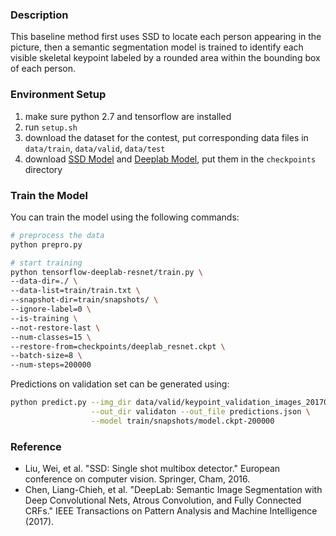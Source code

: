 ### Description
This baseline method first uses SSD to locate each person appearing in the picture, then a semantic segmentation model is trained to identify each visible skeletal keypoint labeled by a rounded area within the bounding box of each person. 


### Environment Setup
1. make sure python 2.7 and tensorflow are installed 
1. run `setup.sh`
1. download the dataset for the contest, put corresponding data files in `data/train`, `data/valid`, `data/test`
1. download [SSD Model](https://drive.google.com/file/d/0B0qPCUZ-3YwWT1RCLVZNN3RTVEU) and 
[Deeplab Model](https://drive.google.com/drive/folders/0B_rootXHuswsZ0E4Mjh1ZU5xZVU), 
put them in the `checkpoints` directory

### Train the Model
You can train the model using the following commands:
```bash
# preprocess the data
python prepro.py

# start training
python tensorflow-deeplab-resnet/train.py \
--data-dir=./ \
--data-list=train/train.txt \
--snapshot-dir=train/snapshots/ \
--ignore-label=0 \
--is-training \
--not-restore-last \
--num-classes=15 \
--restore-from=checkpoints/deeplab_resnet.ckpt \
--batch-size=8 \
--num-steps=200000
```

Predictions on validation set can be generated using:
```bash
python predict.py --img_dir data/valid/keypoint_validation_images_20170911\
                  --out_dir validaton --out_file predictions.json \
                  --model train/snapshots/model.ckpt-200000
```

### Reference
- Liu, Wei, et al. "SSD: Single shot multibox detector." European conference on computer vision. Springer, Cham, 2016.
- Chen, Liang-Chieh, et al. "DeepLab: Semantic Image Segmentation with Deep Convolutional Nets, Atrous Convolution, and Fully Connected CRFs." IEEE Transactions on Pattern Analysis and Machine Intelligence (2017).
